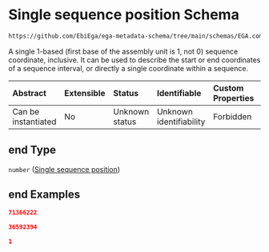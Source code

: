 # Single sequence position Schema

```txt
https://github.com/EbiEga/ega-metadata-schema/tree/main/schemas/EGA.common-definitions.json#/definitions/sequence_coordinates/properties/sequence_interval/properties/end
```

A single 1-based (first base of the assembly unit is 1, not 0) sequence coordinate, inclusive. It can be used to describe the start or end coordinates of a sequence interval, or directly a single coordinate within a sequence.

| Abstract            | Extensible | Status         | Identifiable            | Custom Properties | Additional Properties | Access Restrictions | Defined In                                                                                |
| :------------------ | :--------- | :------------- | :---------------------- | :---------------- | :-------------------- | :------------------ | :---------------------------------------------------------------------------------------- |
| Can be instantiated | No         | Unknown status | Unknown identifiability | Forbidden         | Allowed               | none                | [EGA.common-definitions.json*](../out/EGA.common-definitions.json "open original schema") |

## end Type

`number` ([Single sequence position](ega-12-definitions-sequence-coordinates-properties-sequence-interval-properties-single-sequence-position-1.md))

## end Examples

```json
71366222
```

```json
36592394
```

```json
1
```
